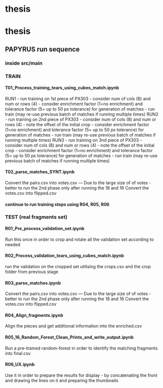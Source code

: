 # thesis
# thesis

## PAPYRUS run sequence
### inside src/main

### TRAIN

#### T01_Process_training_tears_using_cubes_match.ipynb
RUN1 - run training on 1st piece of PX303
	- consider num of cols (8) and num or rows (4)
	- consider enrichment factor (1=no enrichment) and tolerance factor (5= up to 50 px tolerance) for generation of matches
	- run train (may re-use previous batch of matches if running multiple times)
RUN2 - run training on 2nd piece of PX303
	- consider num of cols (8) and num or rows (4)  - note the offset of the initial crop
	- consider enrichment factor (1=no enrichment) and tolerance factor (5= up to 50 px tolerance) for generation of matches
	- run train (may re-use previous batch of matches if running multiple times)
RUN3 - run training on 3nd piece of PX303
	- consider num of cols (8) and num or rows (4)  - note the offset of the initial crop
	- consider enrichment factor (1=no enrichment) and tolerance factor (5= up to 50 px tolerance) for generation of matches
	- run train (may re-use previous batch of matches if running multiple times)

#### T02_parse_matches_SYNT.ipynb
Convert the pairs.csv into votes.csv
— Due to the large size of of votes - better to run the 2nd phase only after running the 18 and 16
Convert the votes.csv into flipped.csv

#### continue to run training steps using R04, R05, R06


### TEST (real fragments set)
#### R01_Pre_process_validation_set.ipynb
Run this once in order to crop and rotate all the validation set according to needed

#### R02_Process_validation_tears_using_cubes_match.ipynb
run the validation on the cropped set utilising the crops.csv and the crop folder from previous stage

#### R03_parse_matches.ipynb
Convert the pairs.csv into votes.csv
— Due to the large size of of votes - better to run the 2nd phase only after running the 18 and 16
Convert the votes.csv into flipped.csv

#### R04_Align_fragments.ipynb
Align the pieces and get additional information into the enriched.csv

#### R05_16_Random_Forest_Clean_Prints_and_write_output.ipynb
Run a pre-trained random-forest in order to identify the matching fragments into final.csv

#### R06_UX.ipynb
Use it in order to prepare the results for display - by concatenating the front and drawing the lines on it and preparing the thumbnails
